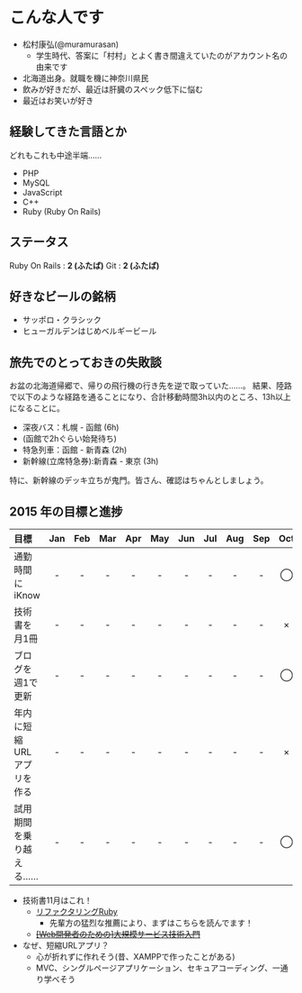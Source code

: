 # こんな人です
- 松村康弘(@muramurasan)
    - 学生時代、答案に「村村」とよく書き間違えていたのがアカウント名の由来です
- 北海道出身。就職を機に神奈川県民
- 飲みが好きだが、最近は肝臓のスペック低下に悩む
- 最近はお笑いが好き

## 経験してきた言語とか
どれもこれも中途半端……
- PHP
- MySQL
- JavaScript
- C++
- Ruby (Ruby On Rails)

## ステータス
Ruby On Rails : **2 (ふたば)**
Git : **2 (ふたば)**

## 好きなビールの銘柄
- サッポロ・クラシック
- ヒューガルデンはじめベルギービール

## 旅先でのとっておきの失敗談
お盆の北海道帰郷で、帰りの飛行機の行き先を逆で取っていた……。
結果、陸路で以下のような経路を通ることになり、合計移動時間3h以内のところ、13h以上になることに。
- 深夜バス：札幌 - 函館 (6h)
- (函館で2hぐらい始発待ち)
- 特急列車：函館 - 新青森 (2h)
- 新幹線(立席特急券):新青森 - 東京 (3h)

特に、新幹線のデッキ立ちが鬼門。皆さん、確認はちゃんとしましょう。


## 2015 年の目標と進捗
| 目標                       | Jan   | Feb   | Mar   | Apr   | May   | Jun   | Jul   | Aug   | Sep   | Oct   | Nov   | Dec   |
| :------------------------- | :---: | :---: | :---: | :---: | :---: | :---: | :---: | :---: | :---: | :---: | :---: | :---: |
| 通勤時間にiKnow             | -     | -     | -     | -     | -     | -     | -     | -     | -     | ◯     |   △   |
| 技術書を月1冊               | -     | -     | -     | -     | -     | -     | -     | -     | -     | ×     |   △   |
| ブログを週1で更新            | -     | -     | -     | -     | -     | -     | -     | -     | -     | ◯     |   △   |
| 年内に短縮URLアプリを作る     | -     | -     | -     | -     | -     | -     | -     | -    | -      | ×     |   ×   |
| 試用期間を乗り越える……       | -     | -     | -     | -     | -     | -     | -     | -    | -       | ◯     |   ◯   |

- 技術書11月はこれ！
  - [リファクタリングRuby](http://www.amazon.co.jp/%E3%83%AA%E3%83%95%E3%82%A1%E3%82%AF%E3%82%BF%E3%83%AA%E3%83%B3%E3%82%B0-Ruby%E3%82%A8%E3%83%87%E3%82%A3%E3%82%B7%E3%83%A7%E3%83%B3-Jay-Fields/dp/4048678841)
    - 先輩方の猛烈な推薦により、まずはこちらを読んでます！
  -  ~~[[Web開発者のための]大規模サービス技術入門](https://gihyo.jp/magazine/wdpress/plus/978-4-7741-4307-1)~~
- なぜ、短縮URLアプリ？
  - 心が折れずに作れそう(昔、XAMPPで作ったことがある)
  - MVC、シングルページアプリケーション、セキュアコーディング、一通り学べそう
